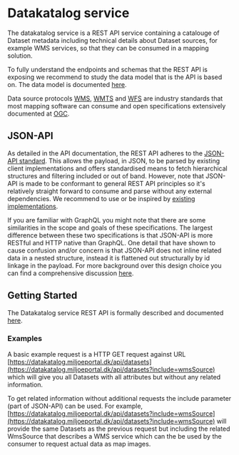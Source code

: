 # Datakatalog service

The datakatalog service is a REST API service containing a catalouge of Dataset metadata including technical details about Dataset sources, for example WMS services, so that they can be consumed in a mapping solution.

To fully understand the endpoints and schemas that the REST API is exposing we recommend to study the data model that is the API is based on. The data model is documented [here](../datamodel).

Data source protocols [WMS](https://www.ogc.org/standard/wms/), [WMTS](https://www.ogc.org/standard/wmts/) and [WFS](https://www.ogc.org/standard/wfs/) are industry standards that most mapping software can consume and open specifications extensively documented at [OGC](https://www.ogc.org).

## JSON-API

As detailed in the API documentation, the REST API adheres to the [JSON-API standard](https://jsonapi.org/). This allows the payload, in JSON, to be parsed by existing client implementations and offers standardised means to fetch hierarchical structures and filtering included or out of band. However, note that JSON-API is made to be conformant to general REST API principles so it's relatively straight forward to consume and parse without any external dependencies. We recommend to use or be inspired by [existing implementations](https://jsonapi.org/implementations/).

If you are familiar with GraphQL you might note that there are some similarities in the scope and goals of these specifications. The largest difference between these two specifications is that JSON-API is more RESTful and HTTP native than GraphQL. One detail that have shown to cause confusion and/or concern is that JSON-API does not inline related data in a nested structure, instead it is flattened out structurally by id linkage in the payload. For more background over this design choice you can find a comprehensive discussion [here](https://github.com/json-api/json-api/issues/1089).

## Getting Started

The Datakatalog service REST API is formally described and documented [here](https://datakatalog.udv.miljoeportal.dk/api/swagger).

### Examples

A basic example request is a HTTP GET request against URL [https://datakatalog.miljoeportal.dk/api/datasets](https://datakatalog.miljoeportal.dk/api/datasets?include=wmsSource) which will give you all Datasets with all attributes but without any related information.

To get related information without
additional requests the include parameter (part of JSON-API) can be used. For example, [https://datakatalog.miljoeportal.dk/api/datasets?include=wmsSource](https://datakatalog.miljoeportal.dk/api/datasets?include=wmsSource) will provide the same Datasets as the previous request but including the related WmsSource that describes a WMS service which can the be used by the consumer to request actual data as map images.


##



